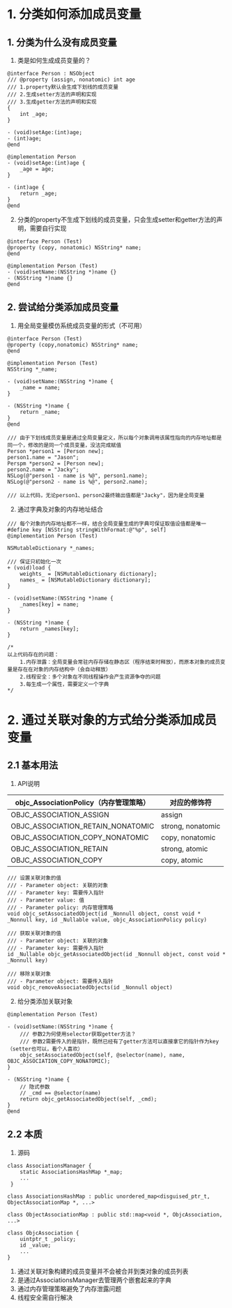 # 1. 分类如何添加成员变量
## 1. 分类为什么没有成员变量
1. 类是如何生成成员变量的？
```objc
@interface Person : NSObject
/// @property (assign, nonatomic) int age
/// 1.property默认会生成下划线的成员变量
/// 2.生成setter方法的声明和实现
/// 3.生成getter方法的声明和实现
{
    int _age;
}

- (void)setAge:(int)age;
- (int)age;
@end

@implementation Person
- (void)setAge:(int)age {
    _age = age;
}

- (int)age {
    return _age;
}
@end
```
2. 分类的property不生成下划线的成员变量，只会生成setter和getter方法的声明，需要自行实现
```objc
@interface Person (Test)
@property (copy, nonatomic) NSString* name;
@end

@implementation Person (Test)
- (void)setName:(NSString *)name {}
- (NSString *)name {}
@end
```

## 2. 尝试给分类添加成员变量
1. 用全局变量模仿系统成员变量的形式（不可用）
```objc
@interface Person (Test)
@property (copy,nonatomic) NSString* name;
@end

@implementation Person (Test)
NSString *_name;

- (void)setName:(NSString *)name {
	_name = name;
}

- (NSString *)name {
	return _name;
}
@end

/// 由于下划线成员变量是通过全局变量定义，所以每个对象调用该属性指向的内存地址都是同一个，修改的是同一个成员变量，没法完成赋值
Person *person1 = [Person new];
person1.name = "Jason";
Perspm *person2 = [Person new];
person2.name = "Jacky";
NSLog(@"person1 - name is %@", person1.name);
NSLog(@"person2 - name is %@", person2.name);

/// 以上代码，无论person1、person2最终输出值都是"Jacky"，因为是全局变量
```
2. 通过字典及对象的内存地址结合
```objc
/// 每个对象的内存地址都不一样，结合全局变量生成的字典可保证取值设值都是唯一
#define key [NSString stringWithFormat:@"%p", self]
@implementation Person (Test)

NSMutableDictionary *_names;

/// 保证只初始化一次
+ (void)load {
    weights_ = [NSMutableDictionary dictionary];
    names_ = [NSMutableDictionary dictionary];
}

- (void)setName:(NSString *)name {
    _names[key] = name;
}

- (NSString *)name {
    return _names[key];
}

/*
以上代码存在的问题：
	1.内存泄露：全局变量会常驻内存存储在静态区（程序结束时释放），而原本对象的成员变量是存在在对象的内存结构中（会自动释放）
	2.线程安全：多个对象在不同线程操作会产生资源争夺的问题
	3.每生成一个属性，需要定义一个字典
*/
```

# 2. 通过关联对象的方式给分类添加成员变量
## 2.1 基本用法
1. API说明

| objc_AssociationPolicy（内存管理策略）    | 对应的修饰符            |
| --------------------------------- | ----------------- |
| OBJC_ASSOCIATION_ASSIGN           | assign            |
| OBJC_ASSOCIATION_RETAIN_NONATOMIC | strong, nonatomic |
| OBJC_ASSOCIATION_COPY_NONATOMIC   | copy, nonatomic   |
| OBJC_ASSOCIATION_RETAIN           | strong, atomic    |
| OBJC_ASSOCIATION_COPY             | copy, atomic      |

```objc
/// 设置关联对象的值
/// - Parameter object: 关联的对象
/// - Parameter key: 需要传入指针
/// - Parameter value: 值
/// - Parameter policy: 内存管理策略
void objc_setAssociatedObject(id _Nonnull object, const void * _Nonnull key, id _Nullable value, objc_AssociationPolicy policy)

/// 获取关联对象的值
/// - Parameter object: 关联的对象
/// - Parameter key: 需要传入指针
id _Nullable objc_getAssociatedObject(id _Nonnull object, const void * _Nonnull key)

/// 移除关联对象
/// - Parameter object: 需要传入指针
void objc_removeAssociatedObjects(id _Nonnull object)
```
2. 给分类添加关联对象
```objc
@implementation Person (Test)

- (void)setName:(NSString *)name {
	/// 参数2为何使用selector获取getter方法？
	/// 参数2需要传入的是指针，既然已经有了getter方法可以直接拿它的指针作为key（setter也可以，看个人喜欢）
    objc_setAssociatedObject(self, @selector(name), name, OBJC_ASSOCIATION_COPY_NONATOMIC);
}

- (NSString *)name {
    // 隐式参数
    // _cmd == @selector(name)
    return objc_getAssociatedObject(self, _cmd);
}
@end
```
## 2.2 本质
1. 源码
```objc
class AssociationsManager {
    static AssociationsHashMap *_map;
    ...
 }

class AssociationsHashMap : public unordered_map<disguised_ptr_t, ObjectAssociationMap *, ...>

class ObjectAssociationMap : public std::map<void *, ObjcAssociation, ...>

class ObjcAssociation {
	uintptr_t _policy;
	id _value;
	...
}
```


1. 通过关联对象构建的成员变量并不会被合并到类对象的成员列表
2. 是通过AssociationsManager去管理两个嵌套起来的字典
3. 通过内存管理策略避免了内存泄露问题
4. 线程安全需自行解决